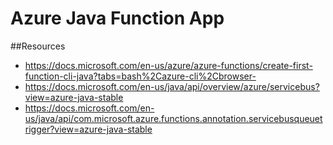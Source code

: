 
# Azure Java Function App
##Resources
- https://docs.microsoft.com/en-us/azure/azure-functions/create-first-function-cli-java?tabs=bash%2Cazure-cli%2Cbrowser-
- https://docs.microsoft.com/en-us/java/api/overview/azure/servicebus?view=azure-java-stable
- https://docs.microsoft.com/en-us/java/api/com.microsoft.azure.functions.annotation.servicebusqueuetrigger?view=azure-java-stable

